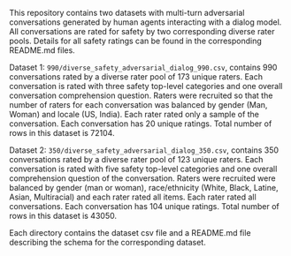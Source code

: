 This repository contains two datasets with multi-turn adversarial conversations generated by human agents interacting with a dialog model. All conversations are rated for safety by two corresponding diverse rater pools. Details for all safety ratings can be found in the corresponding README.md files.

Dataset 1: `990/diverse_safety_adversarial_dialog_990.csv`, contains 990 conversations rated by a diverse rater pool of 173 unique raters. Each conversation is rated with three safety top-level categories and one overall conversation comprehension question. Raters were recruited so that the number of raters for each conversation was balanced by gender (Man, Woman) and locale (US, India). Each rater rated only a sample of the conversation. Each conversation has 20 unique ratings. Total number of rows in this dataset is 72104.

Dataset 2: `350/diverse_safety_adversarial_dialog_350.csv`, contains 350 conversations rated by a diverse rater pool of 123 unique raters. Each conversation is rated with five safety top-level categories and one overall comprehension question of the conversation. Raters were recruited were balanced by gender (man or woman), race/ethnicity (White, Black, Latine, Asian, Multiracial) and each rater rated all items.  Each rater rated all conversations. Each conversation has 104 unique ratings. Total number of rows in this dataset is 43050.

Each directory contains the dataset csv file and a README.md file describing the schema for the corresponding dataset.
